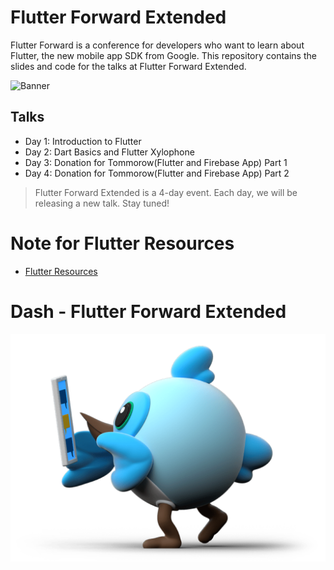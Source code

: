 # Flutter Forward Extended
Flutter Forward is a conference for developers who want to learn about Flutter, the new mobile app SDK from Google. This repository contains the slides and code for the talks at Flutter Forward Extended.
 
![Banner](images/flutter_forward.png)

## Talks

- Day 1: Introduction to Flutter
- Day 2: Dart Basics and Flutter Xylophone
- Day 3: Donation for Tommorow(Flutter and Firebase App) Part 1
- Day 4: Donation for Tommorow(Flutter and Firebase App) Part 2



> Flutter Forward Extended is a 4-day event. Each day, we will be releasing a new talk. Stay tuned!

# Note for Flutter Resources
- [Flutter Resources](https://github.com/Djsmk123/Flutter_Resources)

# Dash - Flutter Forward Extended
![dash](images/dash.png)

